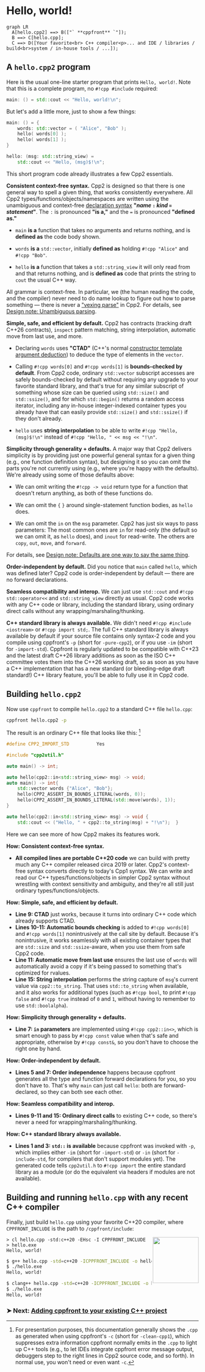 # **Hello, world!**

``` mermaid
graph LR
  A[hello.cpp2] ==> B(["` **cppfront** `"]);
  B ==> C[hello.cpp];
  C ==> D([Your favorite<br> C++ compiler<p>... and IDE / libraries / build<br>system / in-house tools / ...]);
```

## A `hello.cpp2` program

Here is the usual one-line starter program that prints `Hello, world!`. Note that this is a complete program, no `#!cpp #include` required:

``` cpp title="hello.cpp2 — on one line"
main: () = std::cout << "Hello, world!\n";
```

But let's add a little more, just to show a few things:

``` cpp title="hello.cpp2 — slightly more interesting"
main: () = {
    words: std::vector = ( "Alice", "Bob" );
    hello( words[0] );
    hello( words[1] );
}

hello: (msg: std::string_view) =
    std::cout << "Hello, (msg)$!\n";
```

This short program code already illustrates a few Cpp2 essentials.

**Consistent context-free syntax.** Cpp2 is designed so that there is one general way to spell a given thing, that works consistently everywhere. All Cpp2 types/functions/objects/namespaces are written using the unambiguous and context-free [declaration syntax](../cpp2/declarations.md) **"_name_ `:` _kind_ `=` _statement_"**. The `:` is pronounced **"is a,"** and the `=` is pronounced **"defined as."**

- `main` **is a** function that takes no arguments and returns nothing, and is **defined as** the code body shown.

- `words` **is a** `std::vector`, initially **defined as** holding `#!cpp "Alice"` and `#!cpp "Bob"`.

- `hello` **is a** function that takes a `std::string_view` it will only read from and that returns nothing, and is **defined as** code that prints the string to `cout` the usual C++ way.

All grammar is context-free. In particular, we (the human reading the code, and the compiler) never need to do name lookup to figure out how to parse something — there is never a ["vexing parse"](https://en.wikipedia.org/wiki/Most_vexing_parse) in Cpp2. For details, see [Design note: Unambiguous parsing](https://github.com/hsutter/cppfront/wiki/Design-note%3A-Unambiguous-parsing).

**Simple, safe, and efficient by default.** Cpp2 has contracts (tracking draft C++26 contracts), `inspect` pattern matching, string interpolation, automatic move from last use, and more.

<a id="CTAD"></a>

- Declaring `words` uses **"CTAD"** (C++'s normal [constructor template argument deduction](https://en.cppreference.com/w/cpp/language/class_template_argument_deduction)) to deduce the type of elements in the `vector`.

- Calling `#!cpp words[0]` and `#!cpp words[1]` is **bounds-checked by default**. From Cpp2 code, ordinary `std::vector` subscript accesses are safely bounds-checked by default without requiring any upgrade to your favorite standard library, and that's true for any similar subscript of something whose size can be queried using `std::size()` and `std::ssize()`, and for which `std::begin()` returns a random access iterator, including any in-house integer-indexed container types you already have that can easily provide `std::size()` and `std::ssize()` if they don't already.

- `hello` uses **string interpolation** to be able to write `#!cpp "Hello, (msg)$!\n"` instead of `#!cpp "Hello, " << msg << "!\n"`.

**Simplicity through generality + defaults.** A major way that Cpp2 delivers simplicity is by providing just one powerful general syntax for a given thing (e.g., one function definition syntax), but designing it so you can omit the parts you're not currently using (e.g., where you're happy with the defaults). We're already using some of those defaults above:

- We can omit writing the `#!cpp -> void` return type for a function that doesn't return anything, as both of these functions do.

- We can omit the `{` `}` around single-statement function bodies, as `hello` does.

- We can omit the `in` on the `msg` parameter. Cpp2 has just six ways to pass parameters: The most common ones are `in` for read-only (the default so we can omit it, as `hello` does), and `inout` for read-write.  The others are `copy`, `out`, `move`, and `forward`.

For details, see [Design note: Defaults are one way to say the same thing](https://github.com/hsutter/cppfront/wiki/Design-note%3A-Defaults-are-one-way-to-say-the-same-thing).

**Order-independent by default.** Did you notice that `main` called `hello`, which was defined later? Cpp2 code is order-independent by default — there are no forward declarations.

**Seamless compatibility and interop.** We can just use `std::cout` and `#!cpp std::operator<<` and `std::string_view` directly as usual. Cpp2 code works with any C++ code or library, including the standard library, using ordinary direct calls without any wrapping/marshaling/thunking.

**C++ standard library is always available.** We didn't need `#!cpp #include <iostream>` or `#!cpp import std;`. The full C++ standard library is always available by default if your source file contains only syntax-2 code and you compile using cppfront's `-p` (short for `-pure-cpp2`), or if you use `-im` (short for `-import-std`). Cppfront is regularly updated to be compatible with C++23 and the latest draft C++26 library additions as soon as the ISO C++ committee votes them into the C++26 working draft, so as soon as you have a C++ implementation that has a new standard (or bleeding-edge draft standard!) C++ library feature, you'll be able to fully use it in Cpp2 code.


## Building `hello.cpp2`

Now use `cppfront` to compile `hello.cpp2` to a standard C++ file `hello.cpp`:

``` bash title="Call cppfront to produce hello.cpp"
cppfront hello.cpp2 -p
```

The result is an ordinary C++ file that looks like this: [^clean-cpp1]

``` cpp title="hello.cpp — created by cppfront" linenums="1"
#define CPP2_IMPORT_STD          Yes

#include "cpp2util.h"

auto main() -> int;

auto hello(cpp2::in<std::string_view> msg) -> void;
auto main() -> int{
    std::vector words {"Alice", "Bob"};
    hello(CPP2_ASSERT_IN_BOUNDS_LITERAL(words, 0));
    hello(CPP2_ASSERT_IN_BOUNDS_LITERAL(std::move(words), 1));
}

auto hello(cpp2::in<std::string_view> msg) -> void {
    std::cout << ("Hello, " + cpp2::to_string(msg) + "!\n");  }
```

Here we can see more of how Cpp2 makes its features work.

**How: Consistent context-free syntax.**

- **All compiled lines are portable C++20 code** we can build with pretty much any C++ compiler released circa 2019 or later. Cpp2's context-free syntax converts directly to today's Cpp1 syntax. We can write and read our C++ types/functions/objects in simpler Cpp2 syntax without wrestling with context sensitivity and ambiguity, and they're all still just ordinary types/functions/objects.

**How: Simple, safe, and efficient by default.**

- **Line 9: CTAD** just works, because it turns into ordinary C++ code which already supports CTAD.
- **Lines 10-11: Automatic bounds checking** is added to `#!cpp words[0]` and `#!cpp words[1]` nonintrusively at the call site by default. Because it's nonintrusive, it works seamlessly with all existing container types that are `std::size` and `std::ssize`-aware, when you use them from safe Cpp2 code.
- **Line 11: Automatic move from last use** ensures the last use of `words` will automatically avoid a copy if it's being passed to something that's optimized for rvalues.
- **Line 15: String interpolation** performs the string capture of `msg`'s current value via `cpp2::to_string`. That uses `std::to_string` when available, and it also works for additional types (such as `#!cpp bool`, to print `#!cpp false` and `#!cpp true` instead of `0` and `1`, without having to remember to use `std::boolalpha`).

**How: Simplicity through generality + defaults.**

- **Line 7: `in` parameters** are implemented using `#!cpp cpp2::in<>`, which is smart enough to pass by `#!cpp const` value when that's safe and appropriate, otherwise by `#!cpp const&`, so you don't have to choose the right one by hand.

**How: Order-independent by default.**

- **Lines 5 and 7: Order independence** happens because cppfront generates all the type and function forward declarations for you, so you don't have to. That's why `main` can just call `hello`: both are forward-declared, so they can both see each other.

**How: Seamless compatibility and interop.**

- **Lines 9-11 and 15: Ordinary direct calls** to existing C++ code, so there's never a need for wrapping/marshaling/thunking.

**How: C++ standard library always available.**

- **Lines 1 and 3: `std::` is available** because cppfront was invoked with `-p`, which implies either `-im` (short for `-import-std`) or `-in` (short for `-include-std`, for compilers that don't support modules yet). The generated code tells `cpp2util.h` to `#!cpp import` the entire standard library as a module (or do the equivalent via headers if modules are not available).


## Building and running `hello.cpp` with any recent C++ compiler

Finally, just build `hello.cpp` using your favorite C++20 compiler, where `CPPFRONT_INCLUDE` is the path to `/cppfront/include`:

<image align="right" width="120" src="https://user-images.githubusercontent.com/1801526/188906112-ef377a79-b6a9-4a30-b318-10b51d8ea934.png">

``` title="MSVC (Visual Studio 2019 version 16.11 or higher)"
> cl hello.cpp -std:c++20 -EHsc -I CPPFRONT_INCLUDE
> hello.exe
Hello, world!
```

``` bash title="GCC (GCC 10 or higher)"
$ g++ hello.cpp -std=c++20 -ICPPFRONT_INCLUDE -o hello
$ ./hello.exe
Hello, world!
```

``` bash title="Clang (Clang 12 or higher)"
$ clang++ hello.cpp -std=c++20 -ICPPFRONT_INCLUDE -o hello
$ ./hello.exe
Hello, world!
```


### &#10148; Next: [Adding cppfront to your existing C++ project](integration.md)


[^clean-cpp1]: For presentation purposes, this documentation generally shows the `.cpp` as generated when using cppfront's `-c` (short for `-clean-cpp1`), which suppresses extra information cppfront normally emits in the `.cpp` to light up C++ tools (e.g., to let IDEs integrate cppfront error message output, debuggers step to the right lines in Cpp2 source code, and so forth). In normal use, you won't need or even want `-c`.
